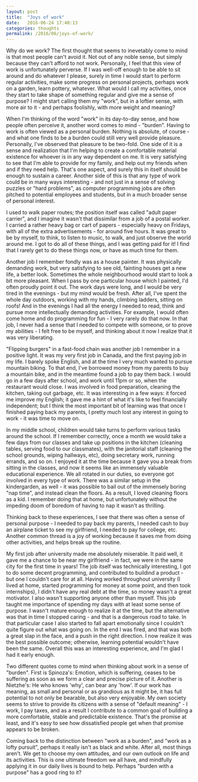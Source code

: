 ```yaml
---
layout: post
title:  "Joys of work"
date:   2016-06-24 17:40:13
categories: thoughts
permalink: /2016/06/joys-of-work/
---
```

Why do we work? The first thought that seems to inevetably come to mind is that most people can't avoid it. Not out of any noble sense, but simply because they can't afford to not work. Personally, I feel that this view of work is unfortunately perverse. If I was well-off enough to be able to sit around and do whatever I please, surely in time I would start to perform regular activities, make some progress on personal projects, perhaps work on a garden, learn pottery, whatever. What would I call my activities, once they start to take shape of something regular and give me a sense of purpose? I might start calling them my "work", but in a loftier sense, with more air to it - and perhaps foolishly, with more weight and meaning?

When I'm thinking of the word "work" in its day-to-day sense, and how people often perceive it, another word comes to mind - "burden". Having to work is often viewed as a personal burden. Nothing is absolute, of course - and what one finds to be a burden could still very well provide pleasure. Personally, I've observed that pleasure to be two-fold. One side of it is a sense and realization that I'm helping to create a comfortable material existence for whoever is in any way dependent on me. It is very satisfying to see that I'm able to provide for my family, and help out my friends when and if they need help. That's one aspect, and surely this in itself should be enough to sustain a career. Another side of this is that any type of work could be in many ways interesting - and not just in a sense of solving puzzles or "hard problems", as computer programming jobs are often pitched to potential employees and students, but in a much broader sense of personal interest.

I used to walk paper routes; the position itself was called "adult paper carrier", and I imagine it wasn't that dissimilar from a job of a postal worker. I carried a rather heavy bag or cart of papers - especially heavy on Fridays, with all of the extra advertisements - for around five hours. It was great to be by myself, to think, to listen to music, to walk, and just observe the world around me. I got to do all of these things, and I was getting paid for it! I find that I rarely get to do these things now, or have as much time for them.

Another job I remember fondly was as a house painter. It was physically demanding work, but very satisfying to see old, fainting houses get a new life, a better look. Sometimes the whole neighbourhood would start to look a bit more pleasant. When I pass by one particular house which I painted, I'd often proudly point it out. The work days were long, and I would be very tired in the evenings - but my mind would be fresh. After all, I've spent the whole day outdoors, working with my hands, climbing ladders, sitting on roofs! And in the evenings I had all the energy I needed to read, think and pursue more intellectually demanding activities. For example, I would often come home and do programming for fun - I very rarely do that now. In that job, I never had a sense that I needed to compete with someone, or to prove my abilities - I felt free to be myself, and thinking about it now I realize that it was very liberating.

"Flipping burgers" in a fast-food chain was another job I remember in a positive light. It was my very first job in Canada, and the first paying job in my life. I barely spoke English, and at the time I very much wanted to pursue mountain biking. To that end, I've borrowed money from my parents to buy a mountain bike, and in the meantime found a job to pay them back. I would go in a few days after school, and work until 11pm or so, when the restaurant would close. I was involved in food preparation, cleaning the kitchen, taking out garbage, etc. It was interesting in a few ways: it forced me improve my English; it gave me a hint of what it's like to feel financially independent; but I think the most important bit of learning was that once I finished paying back my parents, I pretty much lost any interest in going to work - it was time to move on.

In my middle school, children would take turns to perform various tasks around the school. If I remember correctly, once a month we would take a few days from our classes and take up positions in the kitchen (cleaning tables, serving food to our classmates), with the janitorial staff (cleaning the school grounds, wiping hallways, etc), doing secretary work, running errands, and so on. I enjoyed it at the time because it gave you a break from sitting in the classes, and now it seems like an immensely valuable educational experience. We all rotated in our duties, so everyone got involved in every type of work. There was a similar setup in the kindergarden, as well - it was possible to bail out of the immensely boring "nap time", and instead clean the floors. As a result, I loved cleaning floors as a kid. I remember doing that at home, but unfortunately without the impeding doom of boredom of having to nap it wasn't as thrilling.

Thinking back to these experiences, I see that there was often a sense of personal purpose - I needed to pay back my parents, I needed cash to buy an airplane ticket to see my girlfriend, I needed to pay for college, etc. Another common thread is a joy of working because it saves me from doing other activities, and helps break up the routine.

My first job after university made me absolutely miserable. It paid well, it gave me a chance to be near my girlfriend - in fact, we were in the same city for the first time in years! The job itself was technically interesting, I got to do some decent programming, and contributed to buildind a product - but one I couldn't care for at all. Having worked throughout university (I lived at home, started programming for money at some point, and then took internships), I didn't have any real debt at the time, so money wasn't a great motivator. I also wasn't supporting anyone other than myself. This job taught me importance of spending my days with at least some sense of purpose. I wasn't mature enough to realize it at the time, but the alternative was that in time I stopped caring - and that is a dangerous road to take. In that particular case I also started to fall apart emotionally since I couldn't quite figure out what was going on. In the end I was fired, and that was both a great slap in the face, and a push in the right direction. I now realize it was the best possible outcome; otherwise, learning potential wouldn't have been the same. Overall this was an interesting experience, and I'm glad I had it early enough.

Two different quotes come to mind when thinking about work in a sense of "burden". First is Spinoza's: Emotion, which is suffering, ceases to be suffering as soon as we form a clear and precise picture of it. Another is Nietzhe's: He who knows 'why', can bear any 'how'. If our work has meaning, as small and personal or as grandious as it might be, it has full potential to not only be bearable, but also very enjoyable. My own society seems to strive to provide its citizens with a sense of "default meaning" - I work, I pay taxes, and as a result I contribute to a common goal of building a more comfortable, stable and predictable existence. That's the promise at least, and it's easy to see how dissatisfied people get when that promise appears to be broken.

Coming back to the distinction between "work as a burden", and "work as a lofty pursuit", perhaps it really isn't as black and white. After all, most things aren't. We get to choose my own attitudes, and our own outlook on life and its activities. This is one ultimate freedom we all have, and mindfully applying it in our daily lives is bound to help. Perhaps "burden with a purpose" has a good ring to it?